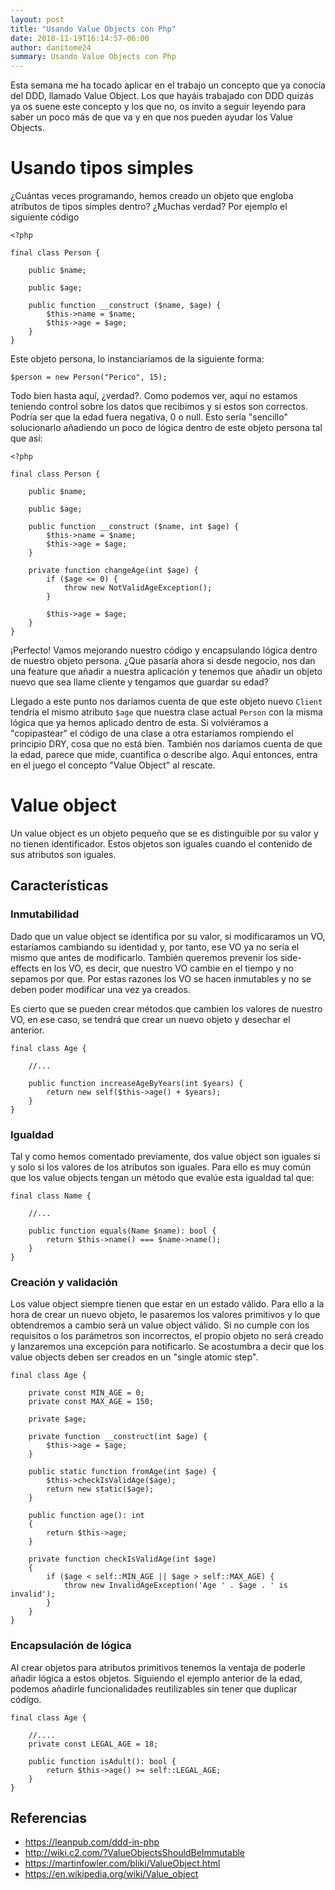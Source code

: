 ```yaml
---
layout: post
title: "Usando Value Objects con Php"
date: 2018-11-19T16:14:57-06:00
author: danitome24
summary: Usando Value Objects con Php
---
```


Esta semana me ha tocado aplicar en el trabajo un concepto que ya conocía del DDD, llamado Value Object. Los que hayáis trabajado con DDD quizás ya os suene este concepto y los que no, os invito a seguir leyendo para saber un poco más de que va y en que nos pueden ayudar los Value Objects.

# Usando tipos simples

¿Cuántas veces programando, hemos creado un objeto que engloba atributos de tipos simples dentro? ¿Muchas verdad? Por ejemplo el siguiente código

```
<?php

final class Person {

	public $name;

	public $age;

	public function __construct ($name, $age) {
		$this->name = $name;
		$this->age = $age;
	}
}
```

Este objeto persona, lo instanciaríamos de la siguiente forma:

```
$person = new Person("Perico", 15);
```

Todo bien hasta aquí, ¿verdad?. Como podemos ver, aquí no estamos teniendo control sobre los datos que recibimos y si estos son correctos. Podría ser que la edad fuera negativa, 0 o null. Esto sería "sencillo" solucionarlo añadiendo un poco de lógica dentro de este objeto persona tal que así:

```
<?php

final class Person {

	public $name;

	public $age;

	public function __construct ($name, int $age) {
		$this->name = $name;
		$this->age = $age;
	}

	private function changeAge(int $age) {
		if ($age <= 0) {
			throw new NotValidAgeException();
		}

		$this->age = $age;
	}
}
```

¡Perfecto! Vamos mejorando nuestro código y encapsulando lógica dentro de nuestro objeto persona. ¿Que pasaría ahora si desde negocio, nos dan una feature que añadir a nuestra aplicación y tenemos que añadir un objeto nuevo que sea llame cliente y tengamos que guardar su edad? 

Llegado a este punto nos daríamos cuenta de que este objeto nuevo `Client` tendría el mismo atributo `$age` que nuestra clase actual `Person` con la misma lógica que ya hemos aplicado dentro de esta. Si volviéramos a "copipastear" el código de una clase a otra estaríamos rompiendo el principio DRY, cosa que no está bien. También nos daríamos cuenta de que la edad, parece que mide, cuantifica o describe algo. Aquí entonces, entra en el juego el concepto "Value Object" al rescate.

# Value object

Un value object es un objeto pequeño que se es distinguible por su valor y no tienen identificador. Estos objetos son iguales cuando el contenido de sus atributos son iguales.

## Características

### Inmutabilidad

Dado que un value object se identifica por su valor, si modificaramos un VO, estaríamos cambiando su identidad y, por tanto, ese VO ya no sería el mismo que antes de modificarlo. También queremos prevenir los side-effects en los VO, es decir, que nuestro VO cambie en el tiempo y no sepamos por que. Por estas razones los VO se hacen inmutables y no se deben poder modificar una vez ya creados.

Es cierto que se pueden crear métodos que cambien los valores de nuestro VO, en ese caso, se tendrá que crear un nuevo objeto y desechar el anterior.

```
final class Age {

	//...

	public function increaseAgeByYears(int $years) {
		return new self($this->age() + $years);
	}
}
```

### Igualdad

Tal y como hemos comentado previamente, dos value object son iguales si y solo si los valores de los atributos son iguales. Para ello es muy común que los value objects tengan un método que evalúe esta igualdad tal que:

```
final class Name {

	//...

	public function equals(Name $name): bool {
		return $this->name() === $name->name();
	}
}
```

### Creación y validación

Los value object siempre tienen que estar en un estado válido. Para ello a la hora de crear un nuevo objeto, le pasaremos los valores primitivos y lo que obtendremos a cambio será un value object válido. Si no cumple con los requisitos o los parámetros son incorrectos, el propio objeto no será creado y lanzaremos una excepción para notificarlo. Se acostumbra a decir que los value objects deben ser creados en un "single atomic step".

```
final class Age {

	private const MIN_AGE = 0;
    private const MAX_AGE = 150;

	private $age;

	private function __construct(int $age) {
        $this->age = $age;
	}

	public static function fromAge(int $age) {
		$this->checkIsValidAge($age);
		return new static($age);
	}

	public function age(): int
    {
        return $this->age;
    }

	private function checkIsValidAge(int $age)
    {
        if ($age < self::MIN_AGE || $age > self::MAX_AGE) {
            throw new InvalidAgeException('Age ' . $age . ' is invalid');
        }
    }
}
```

### Encapsulación de lógica

Al crear objetos para atributos primitivos tenemos la ventaja de poderle añadir lógica a estos objetos. Siguiendo el ejemplo anterior de la edad, podemos añadirle funcionalidades reutilizables sin tener que duplicar código.

```
final class Age {

	//....
	private const LEGAL_AGE = 18;

	public function isAdult(): bool {
		return $this->age() >= self::LEGAL_AGE; 
	}
}
```


## Referencias

* https://leanpub.com/ddd-in-php
* http://wiki.c2.com/?ValueObjectsShouldBeImmutable
* https://martinfowler.com/bliki/ValueObject.html
* https://en.wikipedia.org/wiki/Value_object
